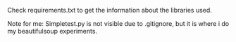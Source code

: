 Check requirements.txt to get the information about the libraries used.


Note for me: Simpletest.py is not visible due to .gitignore, but it is where i do my beautifulsoup experiments.

